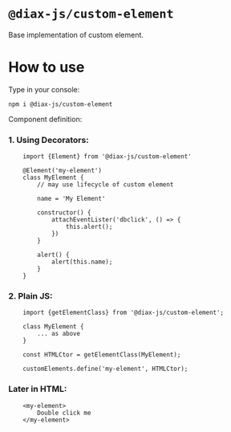# `@diax-js/custom-element`

Base implementation of custom element.

# How to use

Type in your console:

`npm i @diax-js/custom-element`

Component definition:

### 1. Using Decorators:
```
    import {Element} from '@diax-js/custom-element'

    @Element('my-element')
    class MyElement {
        // may use lifecycle of custom element
        
        name = 'My Element'

        constructor() {
            attachEventLister('dbclick', () => {
                this.alert();
            })
        }

        alert() {
            alert(this.name);
        }
    }
```
### 2. Plain JS:

```
    import {getElementClass} from '@diax-js/custom-element';

    class MyElement {
        ... as above
    }

    const HTMLCtor = getElementClass(MyElement);

    customElements.define('my-element', HTMLCtor);
```
### Later in HTML:

```
    <my-element>
        Double click me
    </my-element>
```